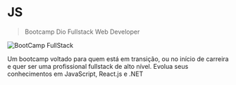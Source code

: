 # JS

> Bootcamp Dio Fullstack Web Developer 

![BootCamp FullStack](https://web.dio.me/track/impulso-fullstack-web-developer)

Um bootcamp voltado para quem está em transição, ou no início de carreira e quer ser uma profissional fullstack de alto nível. Evolua seus conhecimentos em JavaScript, React.js e .NET
